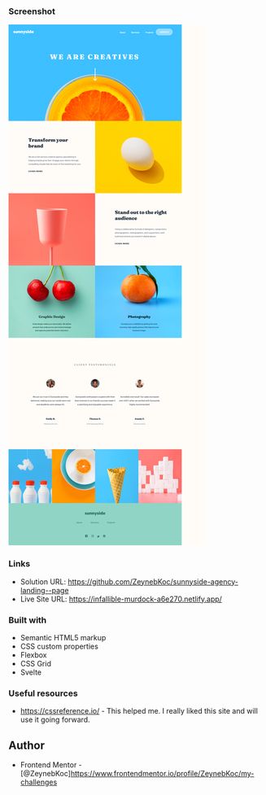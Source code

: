 ### Screenshot
![](public/screenshots/screenshot.png)


### Links
- Solution URL: https://github.com/ZeynebKoc/sunnyside-agency-landing--page
- Live Site URL: https://infallible-murdock-a6e270.netlify.app/


### Built with
- Semantic HTML5 markup
- CSS custom properties
- Flexbox
- CSS Grid
- Svelte

### Useful resources
- https://cssreference.io/ - This helped me. I really liked this site and will use it going forward.


## Author
- Frontend Mentor - [@ZeynebKoc]https://www.frontendmentor.io/profile/ZeynebKoc/my-challenges




